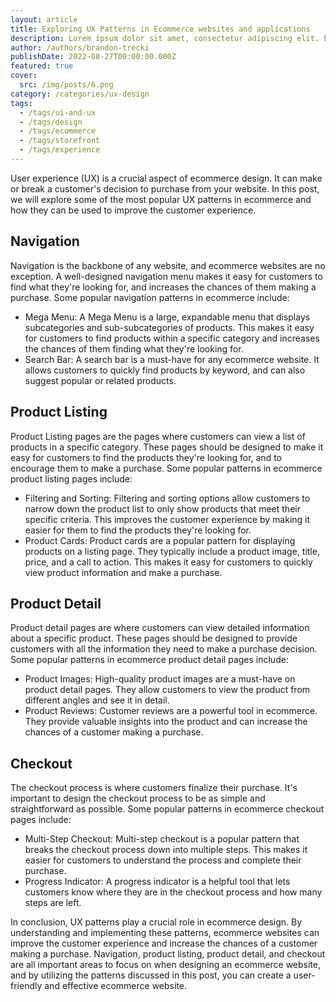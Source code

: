 ```yaml
---
layout: article
title: Exploring UX Patterns in Ecommerce websites and applications
description: Lorem ipsum dolor sit amet, consectetur adipiscing elit. Et nemo nimium beatus est; Idemne, quod iucunde? Duo Reges constructio interrete. At iamdecimum annum in spelunca iacet.
author: /authors/brandon-trecki
publishDate: 2022-08-27T00:00:00.000Z
featured: true
cover:
  src: /img/posts/6.png
category: /categories/ux-design
tags:
  - /tags/ui-and-ux
  - /tags/design
  - /tags/ecommerce
  - /tags/storefront
  - /tags/experience
---
```


User experience (UX) is a crucial aspect of ecommerce design. It can make or break a customer's decision to purchase from your website. In this post, we will explore some of the most popular UX patterns in ecommerce and how they can be used to improve the customer experience.

## Navigation
Navigation is the backbone of any website, and ecommerce websites are no exception. A well-designed navigation menu makes it easy for customers to find what they're looking for, and increases the chances of them making a purchase. Some popular navigation patterns in ecommerce include:

* Mega Menu: A Mega Menu is a large, expandable menu that displays subcategories and sub-subcategories of products. This makes it easy for customers to find products within a specific category and increases the chances of them finding what they're looking for.
* Search Bar: A search bar is a must-have for any ecommerce website. It allows customers to quickly find products by keyword, and can also suggest popular or related products.

## Product Listing
Product Listing pages are the pages where customers can view a list of products in a specific category. These pages should be designed to make it easy for customers to find the products they're looking for, and to encourage them to make a purchase. Some popular patterns in ecommerce product listing pages include:

* Filtering and Sorting: Filtering and sorting options allow customers to narrow down the product list to only show products that meet their specific criteria. This improves the customer experience by making it easier for them to find the products they're looking for.
* Product Cards: Product cards are a popular pattern for displaying products on a listing page. They typically include a product image, title, price, and a call to action. This makes it easy for customers to quickly view product information and make a purchase.

## Product Detail
Product detail pages are where customers can view detailed information about a specific product. These pages should be designed to provide customers with all the information they need to make a purchase decision. Some popular patterns in ecommerce product detail pages include:

* Product Images: High-quality product images are a must-have on product detail pages. They allow customers to view the product from different angles and see it in detail.
* Product Reviews: Customer reviews are a powerful tool in ecommerce. They provide valuable insights into the product and can increase the chances of a customer making a purchase.

## Checkout
The checkout process is where customers finalize their purchase. It's important to design the checkout process to be as simple and straightforward as possible. Some popular patterns in ecommerce checkout pages include:

* Multi-Step Checkout: Multi-step checkout is a popular pattern that breaks the checkout process down into multiple steps. This makes it easier for customers to understand the process and complete their purchase.
* Progress Indicator: A progress indicator is a helpful tool that lets customers know where they are in the checkout process and how many steps are left.

In conclusion, UX patterns play a crucial role in ecommerce design. By understanding and implementing these patterns, ecommerce websites can improve the customer experience and increase the chances of a customer making a purchase. Navigation, product listing, product detail, and checkout are all important areas to focus on when designing an ecommerce website, and by utilizing the patterns discussed in this post, you can create a user-friendly and effective ecommerce website.
